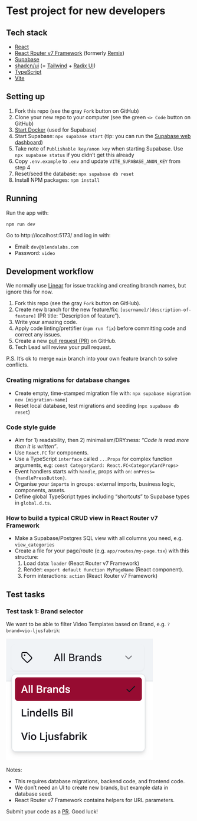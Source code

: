 # Test project for new developers

## Tech stack

- [React](https://reactjs.org/)
- [React Router v7 Framework](https://reactrouter.com/start/modes) (formerly [Remix](https://v2.remix.run/docs/start/quickstart))
- [Supabase](https://supabase.com/)
- [shadcn/ui](https://ui.shadcn.com/) (= [Tailwind](https://tailwindcss.com/) + [Radix UI](https://www.radix-ui.com/))
- [TypeScript](https://www.typescriptlang.org/)
- [Vite](https://vite.dev/)

## Setting up

1. Fork this repo (see the gray `Fork` button on GitHub)
2. Clone your new repo to your computer (see the green `<> Code` button on GitHub)
3. [Start Docker](https://www.docker.com/) (used for Supabase)
4. Start Supabase: `npx supabase start` (tip: you can run the [Supabase web dashboard](http://localhost:54363/project/default/editor))
5. Take note of `Publishable key/anon key` when starting Supabase. Use `npx supabase status` if you didn’t get this already
6. Copy `.env.example` to `.env` and update `VITE_SUPABASE_ANON_KEY` from step 4
7. Reset/seed the database: `npx supabase db reset`
8. Install NPM packages: `npm install`

## Running

Run the app with:

    npm run dev

Go to http://localhost:5173/ and log in with:

- Email: `dev@blendalabs.com`
- Password: `video`

## Development workflow

We normally use [Linear](https://linear.app/) for issue tracking and creating branch names, but ignore this for now.

1. Fork this repo (see the gray `Fork` button on GitHub).
2. Create new branch for the new feature/fix: `[username]/[description-of-feature]` (PR title: “Description of feature”).
3. Write your amazing code.
4. Apply code linting/prettifier (`npm run fix`) before committing code and correct any issues.
5. Create a new [pull request (PR)](https://github.com/blendalabs/test-reactrouter-supabase/pulls) on GitHub.
6. Tech Lead will review your pull request.

P.S. It’s ok to merge `main` branch into your own feature branch to solve conflicts.

### Creating migrations for database changes

- Create empty, time-stamped migration file with: `npx supabase migration new [migration-name]`
- Reset local database, test migrations and seeding (`npx supabase db reset`)

### Code style guide

- Aim for 1) readability, then 2) minimalism/DRY:ness: _“Code is read more than it is written”_.
- Use `React.FC` for components.
- Use a TypeScript `interface` called `...Props` for complex function arguments, e.g: `const CategoryCard: React.FC<CategoryCardProps>`
- Event handlers starts with `handle`, props with `on`: `onPress={handlePressButton}`.
- Organise your `import`s in groups: external imports, business logic, components, assets.
- Define global TypeScript types including “shortcuts” to Supabase types in `global.d.ts`.

### How to build a typical CRUD view in React Router v7 Framework

- Make a Supabase/Postgres SQL view with all columns you need, e.g. `view_categories`
- Create a file for your page/route (e.g. `app/routes/my-page.tsx`) with this structure:
  1.  Load data: `loader` (React Router v7 Framework)
  2.  Render: `export default function MyPageName` (React component).
  3.  Form interactions: `action` (React Router v7 Framework)

## Test tasks

### Test task 1: Brand selector

We want to be able to filter Video Templates based on Brand, e.g. `?brand=vio-ljusfabrik`:

![](docs/brand_select.png)

Notes:

- This requires database migrations, backend code, and frontend code.
- We don’t need an UI to create new brands, but example data in database seed.
- React Router v7 Framework contains helpers for URL parameters.

Submit your code as a [PR](#development-workflow). Good luck!
